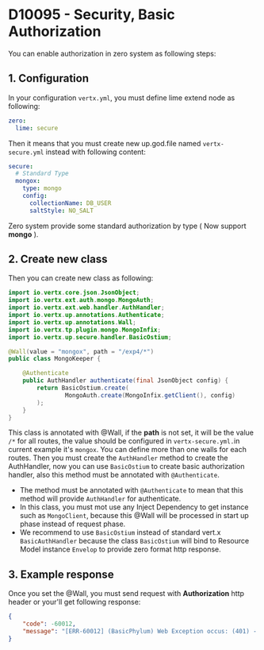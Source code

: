 # D10095 - Security, Basic Authorization

You can enable authorization in zero system as following steps:

## 1. Configuration

In your configuration `vertx.yml`, you must define lime extend node as following:

```yaml
zero:
  lime: secure
```

Then it means that you must create new up.god.file named `vertx-secure.yml` instead with following content:

```yaml
secure:
  # Standard Type
  mongox:
    type: mongo
    config:
      collectionName: DB_USER
      saltStyle: NO_SALT
```

Zero system provide some standard authorization by type \( Now support **mongo** \).

## 2. Create new class

Then you can create new class as following:

```java
import io.vertx.core.json.JsonObject;
import io.vertx.ext.auth.mongo.MongoAuth;
import io.vertx.ext.web.handler.AuthHandler;
import io.vertx.up.annotations.Authenticate;
import io.vertx.up.annotations.Wall;
import io.vertx.tp.plugin.mongo.MongoInfix;
import io.vertx.up.secure.handler.BasicOstium;

@Wall(value = "mongox", path = "/exp4/*")
public class MongoKeeper {

    @Authenticate
    public AuthHandler authenticate(final JsonObject config) {
        return BasicOstium.create(
                MongoAuth.create(MongoInfix.getClient(), config)
        );
    }
}
```

This class is annotated with @Wall, if the **path** is not set, it will be the value `/*` for all routes, the value should be configured in `vertx-secure.yml.`in current example it's `mongox`. You can define more than one walls for each routes. Then you must create the `AuthHandler` method to create the AuthHandler, now you can use `BasicOstium` to create basic authorization handler, also this method must be annotated with `@Authenticate`.

* The method must be annotated with `@Authenticate` to mean that this method will provide `AuthHandler` for authenticate.
* In this class, you must mot use any Inject Dependency to get instance such as `MongoClient`, because this @Wall will be processed in start up phase instead of request phase.
* We recommend to use `BasicOstium` instead of standard vert.x `BasicAuthHandler` because the class `BasicOstium` will bind to Resource Model instance `Envelop` to provide zero format http response.

## 3. Example response

Once you set the @Wall, you must send request with **Authorization** http header or your'll get following response:

```json
{
    "code": -60012,
    "message": "[ERR-60012] (BasicPhylum) Web Exception occus: (401) - (Security) Unauthorized request met in request."
}
```



